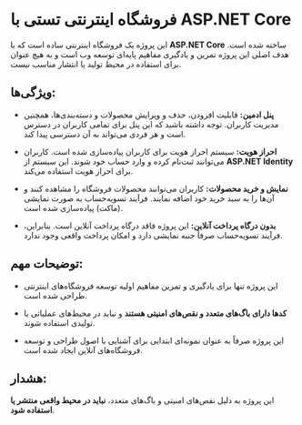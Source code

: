 
# فروشگاه اینترنتی تستی با ASP.NET Core

این پروژه یک فروشگاه اینترنتی ساده است که با **ASP.NET Core** ساخته شده است. هدف اصلی این پروژه تمرین و یادگیری مفاهیم پایه‌ای توسعه وب است و به هیچ عنوان برای استفاده در محیط تولید یا انتشار مناسب نیست.

## ویژگی‌ها:
- **پنل ادمین:** قابلیت افزودن، حذف و ویرایش محصولات و دسته‌بندی‌ها، همچنین مدیریت کاربران. توجه داشته باشید که این پنل برای تمامی کاربران در دسترس است و هر فردی می‌تواند به آن دسترسی پیدا کند.
 
- **احراز هویت:** سیستم احراز هویت برای کاربران پیاده‌سازی شده است. کاربران می‌توانند ثبت‌نام کرده و وارد حساب خود شوند. این سیستم از **ASP.NET Identity** برای احراز هویت استفاده می‌کند.

- **نمایش و خرید محصولات:** کاربران می‌توانند محصولات فروشگاه را مشاهده کنند و آن‌ها را به سبد خرید خود اضافه نمایند. فرآیند تسویه‌حساب به صورت نمایشی (ماکت) پیاده‌سازی شده است.

- **بدون درگاه پرداخت آنلاین:** این پروژه فاقد درگاه پرداخت آنلاین است. بنابراین، فرآیند تسویه‌حساب صرفاً جنبه نمایشی دارد و امکان پرداخت واقعی وجود ندارد.

## توضیحات مهم:
- این پروژه تنها برای یادگیری و تمرین مفاهیم اولیه توسعه فروشگاه‌های اینترنتی طراحی شده است.

- **کدها دارای باگ‌های متعدد و نقص‌های امنیتی هستند** و نباید در محیط‌های عملیاتی یا تولیدی استفاده شوند.

- این پروژه صرفاً به عنوان نمونه‌ای ابتدایی برای آشنایی با اصول طراحی و توسعه فروشگاه‌های آنلاین ایجاد شده است.

## هشدار:
این پروژه به دلیل نقص‌های امنیتی و باگ‌های متعدد، **نباید در محیط واقعی منتشر یا استفاده شود**.
